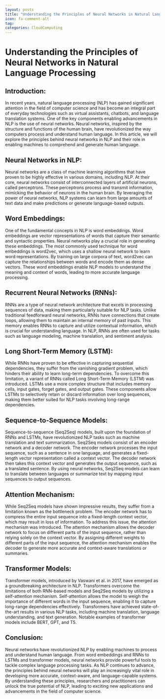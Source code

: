 ```yaml
---
layout: posts
title: "Understanding the Principles of Neural Networks in Natural Language Processing"
icon: fa-comment-alt
tag:      
categories: CloudComputing
---
```



# Understanding the Principles of Neural Networks in Natural Language Processing

## Introduction:
In recent years, natural language processing (NLP) has gained significant attention in the field of computer science and has become an integral part of everyday technologies such as virtual assistants, chatbots, and language translation systems. One of the key components enabling advancements in NLP is the use of neural networks. Neural networks, inspired by the structure and functions of the human brain, have revolutionized the way computers process and understand human language. In this article, we will explore the principles behind neural networks in NLP and their role in enabling machines to comprehend and generate human language.

## Neural Networks in NLP:
Neural networks are a class of machine learning algorithms that have proven to be highly effective in various domains, including NLP. At their core, neural networks consist of interconnected layers of artificial neurons, called perceptrons. These perceptrons process and transmit information, mimicking the behavior of neurons in the human brain. By leveraging the power of neural networks, NLP systems can learn from large amounts of text data and make predictions or generate language-based outputs.

## Word Embeddings:
One of the fundamental concepts in NLP is word embeddings. Word embeddings are vector representations of words that capture their semantic and syntactic properties. Neural networks play a crucial role in generating these embeddings. The most commonly used technique for word embeddings is word2vec, which uses a shallow neural network to learn word representations. By training on large corpora of text, word2vec can capture the relationships between words and encode them as dense vectors. These word embeddings enable NLP models to understand the meaning and context of words, leading to more accurate language processing.

## Recurrent Neural Networks (RNNs):
RNNs are a type of neural network architecture that excels in processing sequences of data, making them particularly suitable for NLP tasks. Unlike traditional feedforward neural networks, RNNs have connections that create loops, allowing them to maintain an internal memory of past inputs. This memory enables RNNs to capture and utilize contextual information, which is crucial for understanding language. In NLP, RNNs are often used for tasks such as language modeling, machine translation, and sentiment analysis.

## Long Short-Term Memory (LSTM):
While RNNs have proven to be effective in capturing sequential dependencies, they suffer from the vanishing gradient problem, which hinders their ability to learn long-term dependencies. To overcome this limitation, a variant of RNNs called Long Short-Term Memory (LSTM) was introduced. LSTMs use a more complex structure that includes memory cells, input gates, forget gates, and output gates. These components allow LSTMs to selectively retain or discard information over long sequences, making them better suited for NLP tasks involving long-range dependencies.

## Sequence-to-Sequence Models:
Sequence-to-sequence (Seq2Seq) models, built upon the foundation of RNNs and LSTMs, have revolutionized NLP tasks such as machine translation and text summarization. Seq2Seq models consist of an encoder network and a decoder network. The encoder network processes the input sequence, such as a sentence in one language, and generates a fixed-length vector representation called a context vector. The decoder network then takes this context vector and generates the output sequence, such as a translated sentence. By using neural networks, Seq2Seq models can learn to translate between languages or summarize text by mapping input sequences to output sequences.

## Attention Mechanism:
While Seq2Seq models have shown impressive results, they suffer from a limitation known as the bottleneck problem. The encoder network has to compress the entire input sequence into a fixed-length context vector, which may result in loss of information. To address this issue, the attention mechanism was introduced. The attention mechanism allows the decoder network to focus on different parts of the input sequence, rather than relying solely on the context vector. By assigning different weights to different parts of the input sequence, the attention mechanism enables the decoder to generate more accurate and context-aware translations or summaries.

## Transformer Models:
Transformer models, introduced by Vaswani et al. in 2017, have emerged as a groundbreaking architecture in NLP. Transformers overcome the limitations of both RNN-based models and Seq2Seq models by utilizing a self-attention mechanism. Self-attention allows the model to weigh the importance of different words in the input sequence, enabling it to capture long-range dependencies effectively. Transformers have achieved state-of-the-art results in various NLP tasks, including machine translation, language understanding, and text generation. Notable examples of transformer models include BERT, GPT, and T5.

## Conclusion:
Neural networks have revolutionized NLP by enabling machines to process and understand human language. From word embeddings and RNNs to LSTMs and transformer models, neural networks provide powerful tools to tackle complex language processing tasks. As NLP continues to advance, the principles behind neural networks will play an increasingly vital role in developing more accurate, context-aware, and language-capable systems. By understanding these principles, researchers and practitioners can unlock the true potential of NLP, leading to exciting new applications and advancements in the field of computer science.
